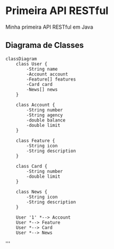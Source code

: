 # Primeira API RESTful
Minha primeira API RESTful em Java

## Diagrama de Classes


```mermaid
classDiagram
    class User {
        -String name
        -Account account
        -Feature[] features
        -Card card
        -News[] news
    }

    class Account {
        -String number
        -String agency
        -double balance
        -double limit
    }

    class Feature {
        -String icon
        -String description
    }

    class Card {
        -String number
        -double limit
    }

    class News {
        -String icon
        -String description
    }

    User '1' *--> Account
    User *--> Feature
    User *--> Card
    User *--> News
  ```
'''
